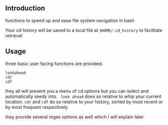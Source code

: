 
## Introduction
functions to speed up and ease file system navigation in bash

Your cd history will be saved to a local file at `$HOME/.cd_history` to facilitate retrieval

## Usage
 three basic user facing functions are provided.

```
lookahead
cdr
cdf
```

 they all will present you a menu of cd options but you can select and automatically seedy into. ` look ahead` does so relative to whip your current location. `cdr` and `cdf`  do so relative to your history,  sorted by most recent  or by most frequent respectively.

 they provide several regex options as well which I will explain later

